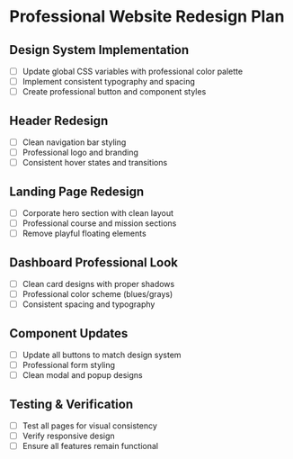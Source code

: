 # Professional Website Redesign Plan

## Design System Implementation
- [ ] Update global CSS variables with professional color palette
- [ ] Implement consistent typography and spacing
- [ ] Create professional button and component styles

## Header Redesign
- [ ] Clean navigation bar styling
- [ ] Professional logo and branding
- [ ] Consistent hover states and transitions

## Landing Page Redesign
- [ ] Corporate hero section with clean layout
- [ ] Professional course and mission sections
- [ ] Remove playful floating elements

## Dashboard Professional Look
- [ ] Clean card designs with proper shadows
- [ ] Professional color scheme (blues/grays)
- [ ] Consistent spacing and typography

## Component Updates
- [ ] Update all buttons to match design system
- [ ] Professional form styling
- [ ] Clean modal and popup designs

## Testing & Verification
- [ ] Test all pages for visual consistency
- [ ] Verify responsive design
- [ ] Ensure all features remain functional
